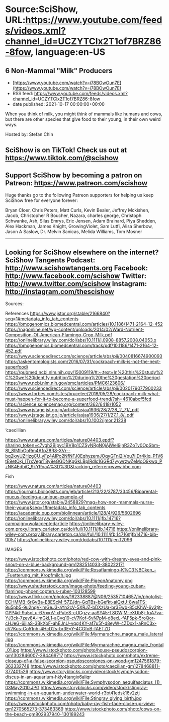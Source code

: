 # Source:SciShow, URL:https://www.youtube.com/feeds/videos.xml?channel_id=UCZYTClx2T1of7BRZ86-8fow, language:en-US

## 6 Non-Mammal "Milk" Producers
 - [https://www.youtube.com/watch?v=i78BOwOun7E](https://www.youtube.com/watch?v=i78BOwOun7E)
 - RSS feed: https://www.youtube.com/feeds/videos.xml?channel_id=UCZYTClx2T1of7BRZ86-8fow
 - date published: 2021-10-17 00:00:00+00:00

When you think of milk, you might think of mammals like humans and cows, but there are other species that give food to their young, in their own weird ways.

Hosted by: Stefan Chin

SciShow is on TikTok!  Check us out at https://www.tiktok.com/@scishow 
----------
Support SciShow by becoming a patron on Patreon: https://www.patreon.com/scishow
----------
Huge thanks go to the following Patreon supporters for helping us keep SciShow free for everyone forever:

Bryan Cloer, Chris Peters, Matt Curls, Kevin Bealer, Jeffrey Mckishen, Jacob, Christopher R Boucher, Nazara, charles george, Christoph Schwanke, Ash, Silas Emrys, Eric Jensen, Adam Brainard, Piya Shedden, Alex Hackman, James Knight, GrowingViolet, Sam Lutfi, Alisa Sherbow, Jason A Saslow, Dr. Melvin Sanicas, Melida Williams, Tom Mosner

----------
Looking for SciShow elsewhere on the internet?
SciShow Tangents Podcast: http://www.scishowtangents.org
Facebook: http://www.facebook.com/scishow
Twitter: http://www.twitter.com/scishow
Instagram: http://instagram.com/thescishow
----------
Sources:

References
https://www.jstor.org/stable/2166840?seq=1#metadata_info_tab_contents
https://bmcgenomics.biomedcentral.com/articles/10.1186/1471-2164-12-452
https://nagonline.net/wp-content/uploads/2014/02/Ward-Nutrient-Composition-Of-American-Flamingo-Crop-Milk.pdf
https://onlinelibrary.wiley.com/doi/abs/10.1111/j.0908-8857.2008.04053.x
https://bmcgenomics.biomedcentral.com/track/pdf/10.1186/1471-2164-12-452.pdf
https://www.sciencedirect.com/science/article/abs/pii/0040816674900093
https://askentomologists.com/2016/07/31/cockroach-milk-is-not-the-next-superfood/
https://pubmed.ncbi.nlm.nih.gov/15009119/#:~:text=In%20this%20study%2C%20we%20identify,nutrition%20during%20the%20gestation%20period.
https://www.ncbi.nlm.nih.gov/pmc/articles/PMC6123606/
https://www.sciencedirect.com/science/article/abs/pii/0020179077900233
https://www.forbes.com/sites/brucelee/2018/05/28/cockroach-milk-what-must-happen-for-it-to-become-a-superfood-trend/?sh=4610abcf5fcd
https://science.sciencemag.org/content/362/6418/1052
https://www.jstage.jst.go.jp/article/asjaa1936/28/2/28_2_71/_pdf
https://www.jstage.jst.go.jp/article/asjaa1936/27/1/27_1_8/_pdf
https://onlinelibrary.wiley.com/doi/abs/10.1002/jmor.21238

‘caecillian

https://www.nature.com/articles/nature04403.epdf?sharing_token=c7vgh2Bipvc1BV8p1CZSyNRgN0jAjWel9jnR3ZoTv0OpSbm-8t_8IMIbOoRm4AfpZ8R8-XVr--bq2kwUZHzgCU_yFz4AIPo2NfNFJ0EqhyzemJOqyGTnI2iVpu7iIDr4kIq_P1V6tE9etOkj_ITrxVegrT8y9eGGDNKgGkLBpIRdlc1GGRd7yywrzwZeMoO9kwq_PzNK4EdbiC_9kYRoaA%3D%3D&tracking_referrer=www.bbc.com

Fish


https://www.nature.com/articles/nature04403
https://journals.biologists.com/jeb/article/213/22/3787/33456/Biparental-mucus-feeding-a-unique-example-of
https://www.jstor.org/stable/2458829?mag=how-non-mammals-nurse-their-young&seq=1#metadata_info_tab_contents
https://academic.oup.com/biolinnean/article/128/4/926/5602696
https://onlinelibrary.wiley.com/doi/abs/10.1111/jfb.14716?campaign=wolacceptedarticle
https://onlinelibrary-wiley-com.proxy.library.carleton.ca/doi/full/10.1111/jfb.14716
https://onlinelibrary-wiley-com.proxy.library.carleton.ca/doi/full/10.1111/jfb.14716#jfb14716-bib-0057
https://onlinelibrary.wiley.com/doi/abs/10.1111/jen.12096


IMAGES

https://www.istockphoto.com/photo/red-cow-with-dreamy-eyes-and-pink-snout-on-a-blue-background-gm1282514033-380222171
https://commons.wikimedia.org/wiki/File:Rosaflamingo-K%C3%BCken_-_Fuetterung_mit_Kropfmilch.jpg
https://commons.wikimedia.org/wiki/File:PigeonAnatomy.png
https://www.shutterstock.com/image-photo/feeding-young-cuban-flamingo-phoenicopterus-ruber-103128599
https://www.flickr.com/photos/162338887@N06/25357104657/in/photolist-ECHMMB-6rGvBa-E8EScM-57ZJdn-GqTBs-bGefkt-aiQxtJ-8wa1TS-9u5pb5-9u2nqV-imGeJ3-aYn2cV-5XRJZ-bDXzUa-br3Ewb-85cKhW-6v3tjt-GPP4d-9u5oLu-67pxqV-xPuteS-cUCgzy-aaSY45-T8GWjM-eXUb8j-fqA7va-YJ3ck-7zev8A-imGkL1-aCvq19-cV7Kof-6vN7pM-d8exL-fAF5pk-5roQor-cHJeG-6jjjaS-3BkXoF-ahEJnU-vqg4KY-af7u5f-d8eyW-4ZDxx1-aRnC3x-cV7Kus-Co51nh-4HcD2s-br3EyY-4CGfoB-fAETZD
https://commons.wikimedia.org/wiki/File:Myrmarachne_magna_male_lateral.jpg
https://commons.wikimedia.org/wiki/File:Myrmarachne_magna_male_frontal_01.jpg
https://www.istockphoto.com/photo/house-pseudoscorpion-gm1302846007-394469717
https://www.istockphoto.com/photo/extreme-closeup-of-a-false-scorpion-pseudoscorpiones-on-wood-gm1247561879-363332748
https://www.istockphoto.com/photo/caecilian-gm1278468811-377401526
https://www.storyblocks.com/video/stock/symphysodon-discus-in-an-aquarium-hkly4tangix6aliqr
https://commons.wikimedia.org/wiki/File:Symphysodon_aequifasciatus_(1)_03May2010.JPG
https://www.storyblocks.com/video/stock/stingray-swimming-in-an-aquarium-underwater-world-r3bt41edsk16v2ztj
https://commons.wikimedia.org/wiki/File:Stingray_giving_birth.jpg
https://www.istockphoto.com/photo/baby-ray-fish-face-close-up-view-gm1270565273-373463369
https://www.istockphoto.com/photo/cows-on-the-beach-gm802937940-130189243


